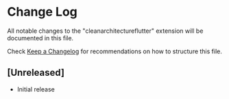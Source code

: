 # Change Log

All notable changes to the "cleanarchitectureflutter" extension will be documented in this file.

Check [Keep a Changelog](http://keepachangelog.com/) for recommendations on how to structure this file.

## [Unreleased]

- Initial release